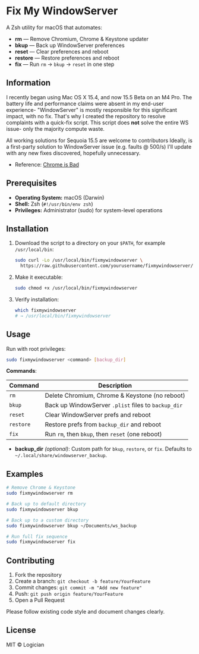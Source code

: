 # Fix My WindowServer

A Zsh utility for macOS that automates:

- **rm**      — Remove Chromium, Chrome & Keystone updater  
- **bkup**    — Back up WindowServer preferences  
- **reset**   — Clear preferences and reboot  
- **restore** — Restore preferences and reboot  
- **fix**     — Run `rm` → `bkup` → `reset` in one step  

## Information
I recently began using Mac OS X 15.4, and now 15.5 Beta on an M4 Pro. 
The battery life and performance claims were absent in my end-user experience-
"WindowServer" is mostly responsible for this significant impact, with no fix.
That's why I created the repository to resolve complaints with a quick-fix script.
This script does **not** solve the entire WS issue- only the majority compute waste.

All working solutions for Sequoia 15.5 are welcome to contributors
Ideally, is a first-party solution to WindowServer issue (e.g. faults @ 500/s)
I'll update with any new fixes discovered, hopefully unnecessary.

- Reference: [Chrome is Bad](https://chromeisbad.com)

## Prerequisites

- **Operating System:** macOS (Darwin)
- **Shell:** Zsh (`#!/usr/bin/env zsh`)
- **Privileges:** Administrator (sudo) for system-level operations

## Installation

1. Download the script to a directory on your `$PATH`, for example `/usr/local/bin`:
   ```bash
   sudo curl -Lo /usr/local/bin/fixmywindowserver \
     https://raw.githubusercontent.com/yourusername/fixmywindowserver/main/fixmywindowserver
   ```
2. Make it executable:
   ```bash
   sudo chmod +x /usr/local/bin/fixmywindowserver
   ```
3. Verify installation:
   ```bash
   which fixmywindowserver
   # → /usr/local/bin/fixmywindowserver
   ```

## Usage

Run with root privileges:

```bash
sudo fixmywindowserver <command> [backup_dir]
```

**Commands**:

| Command   | Description                                        |
|-----------|----------------------------------------------------|
| `rm`      | Delete Chromium, Chrome & Keystone (no reboot)     |
| `bkup`    | Back up WindowServer `.plist` files to `backup_dir`|
| `reset`   | Clear WindowServer prefs and reboot                |
| `restore` | Restore prefs from `backup_dir` and reboot         |
| `fix`     | Run `rm`, then `bkup`, then `reset` (one reboot)   |

- **backup_dir** *(optional)*: Custom path for `bkup`, `restore`, or `fix`. Defaults to `~/.local/share/windowserver_backup`.

## Examples

```bash
# Remove Chrome & Keystone
sudo fixmywindowserver rm

# Back up to default directory
sudo fixmywindowserver bkup

# Back up to a custom directory
sudo fixmywindowserver bkup ~/Documents/ws_backup

# Run full fix sequence
sudo fixmywindowserver fix
```

## Contributing

1. Fork the repository  
2. Create a branch: `git checkout -b feature/YourFeature`  
3. Commit changes: `git commit -m "Add new feature"`  
4. Push: `git push origin feature/YourFeature`  
5. Open a Pull Request  

Please follow existing code style and document changes clearly.

## License

MIT © Logician

